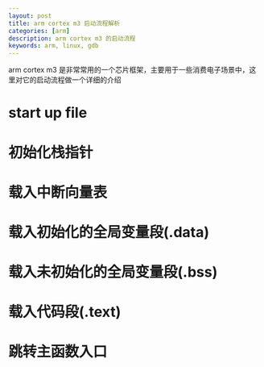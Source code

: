 ```yaml
---
layout: post
title: arm cortex m3 启动流程解析
categories: [arm]
description: arm cortex m3 的启动流程
keywords: arm, linux, gdb
---
```


arm cortex m3 是非常常用的一个芯片框架，主要用于一些消费电子场景中，这里对它的启动流程做一个详细的介绍

<!-- abs -->

# start up file

# 初始化栈指针

# 载入中断向量表

# 载入初始化的全局变量段(.data)

# 载入未初始化的全局变量段(.bss)

# 载入代码段(.text)

# 跳转主函数入口
